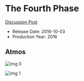 # The Fourth Phase

[Discussion Post](https://www.avsforum.com/threads/bass-eq-for-filtered-movies.2995212/post-57917300)

* Release Date: 2016-10-03
* Production Year: 2016

## Atmos

![img 0](https://i.imgur.com/jsqpPXb.jpg)

![img 1](https://i.imgur.com/AFxWd1c.jpg)


